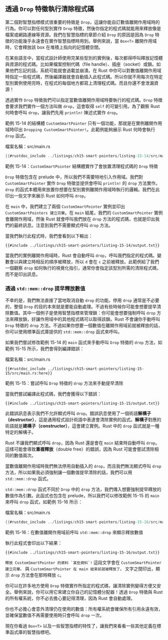 ## 透過 `Drop` 特徵執行清除程式碼

第二個對智慧指標模式很重要的特徵是 `Drop`，這讓你能自訂數值離開作用域時的行為。你可以對任何型別實作 `Drop` 特徵，然後你指定的程式碼就能用來釋放像是檔案或網路連線等資源。我們在智慧指標的章節介紹 `Drop` 的原因是因為 `Drop` 特徵的功能幾乎永遠會在實作智慧指標時用到。舉例來說，當 `Box<T>` 離開作用域時，它會釋放該 box 在堆積上指向的記憶體空間。

在某些語言中，當程式設計師使用完某些型別的實例後，每次都得呼叫釋放記憶體與資源的程式碼。比如果檔案控制代碼（file handle）、插座（socket）或鎖。如果他們忘記的話，系統可能就會過載並崩潰。在 Rust 中你可以對數值離開作用域時指定一些程式碼，然後編譯器就會自動插入此程式碼。所以你就不用每次在特定型別實例使用完時，在程式的每個地方都寫上清理程式碼。而且你還不會泄漏資源！

透過實作 `Drop` 特徵我們可以指定當數值離開作用域時要執行的程式碼。`Drop` 特徵會要求我們實作一個方法叫做 `drop`，這會取得 `self` 的可變引用。為了觀察 Rust 何時會呼叫 `drop`，讓我們先用 `println!` 陳述式實作 `drop`。

範例 15-14 的結構體 `CustomSmartPointer` 只有一個功能，那就是在實例離開作用域時印出 `Dropping CustomSmartPointer!`。此範例能夠展示 Rust 何時會執行 `drop` 函式。

<span class="filename">檔案名稱：src/main.rs</span>

```rust
{{#rustdoc_include ../listings/ch15-smart-pointers/listing-15-14/src/main.rs}}
```

<span class="caption">範例 15-14：`CustomSmartPointer` 結構體實作了會放置清理程式碼的 `Drop` 特徵</span>

`Drop` 特徵包含在 prelude 中，所以我們不需要特地引入作用域。我們對 `CustomSmartPointer` 實作 `Drop` 特徵並提供會呼叫 `println!` 的 `drop` 方法實作。`drop` 的函式本體用來放置你想要在型別實例離開作用域時執行的邏輯。我們在此印出一些文字來展示 Rust 如何呼叫 `drop`。

在 `main` 中，我們建立了兩個 `CustomSmartPointer` 實例並印出 `CustomSmartPointers 建立完畢`。在 `main` 結尾，我們的 `CustomSmartPointer` 實例會離開作用域，然後 Rust 就會呼叫我們放在 `drop` 方法的程式碼，也就是印出我們的最終訊息。注意到我們不需要顯式呼叫 `drop` 方法。

當我們執行此程式時，我們會看到以下輸出：

```console
{{#include ../listings/ch15-smart-pointers/listing-15-14/output.txt}}
```

當我們的實例離開作用域時，Rust 會自動呼叫 `drop`，呼叫我們指定的程式碼。變數會以與建立時相反的順序被釋放，所以 `d` 會在 `c` 之前被釋放。此範例給了我們一個觀察 `drop` 如何執行的視覺化指引，通常你會指定該型別所需的清除程式碼，而不是印出訊息。

### 透過 `std::mem::drop` 提早釋放數值

不幸的是，我們無法直接了當地取消自動 `drop` 的功能。停用 `drop` 通常是不必要的，整個 `Drop` 的目的本來就是要能自動處理。不過有些時候你可能會想要提早清除數值。其中一個例子是使用智慧指標來管理鎖：你可能會想要強制呼叫 `drop` 方法來釋放鎖，好讓作用域中的其他程式碼可以取得該鎖。Rust 不會讓你手動呼叫 `Drop` 特徵的 `drop` 方法。不過如果你想要一個數值在離開作用域前就被釋放的話，你可以使用標準函式庫提供的 `std::mem::drop` 函式來呼叫。

如果我們嘗試修改範例 15-14 的 `main` 函式來手動呼叫 `Drop` 特徵的 `drop` 方法，如範例 15-15 所示，我們會得到編譯錯誤：

<span class="filename">檔案名稱：src/main.rs</span>

```rust,ignore,does_not_compile
{{#rustdoc_include ../listings/ch15-smart-pointers/listing-15-15/src/main.rs:here}}
```

<span class="caption">範例 15-15：嘗試呼叫 `Drop` 特徵的 `drop` 方法來手動提早清除</span>

當我們嘗試編譯此程式碼，我們會獲得以下錯誤：

```console
{{#include ../listings/ch15-smart-pointers/listing-15-15/output.txt}}
```

此錯誤訊息表示我們不允許顯式呼叫 `drop`。錯誤訊息使用了一個術語**解構子（destructor）**，這是通用程式設計術語中表達會清除實例的函式。**解構子**對應的術語就是**建構子（constructor）**，這會建立實例。Rust 中的 `drop` 函式就是一種特定的解構子。

Rust 不讓我們顯式呼叫 `drop`，因為 Rust 還是會在 `main` 結束時自動呼叫 `drop`。這樣可能會導致**重複釋放**（double free）的錯誤，因為 Rust 可能會嘗試清除相同的數值兩次。

當數值離開作用域時我們無法停用自動插入的 `drop`，而且我們無法顯式呼叫 `drop` 方法，所以如果我必須強制讓一個數值提早清除的話，我們可以用 `std::mem::drop` 函式。

`std::mem::drop` 函式不同於 `Drop` 中的 `drop` 方法，我們傳入想要強制提早釋放的數值作為引數。此函式也包含在 prelude，所以我們可以修改範例 15-15 的 `main` 來呼叫 `drop` 函式，如範例 15-16 所示：

<span class="filename">檔案名稱：src/main.rs</span>

```rust
{{#rustdoc_include ../listings/ch15-smart-pointers/listing-15-16/src/main.rs:here}}
```

<span class="caption">範例 15-16：在數值離開作用域前呼叫 `std::mem::drop` 來顯示釋放數值</span>

執行此程式會印出以下結果：

```console
{{#include ../listings/ch15-smart-pointers/listing-15-16/output.txt}}
```

```釋放 CustomSmartPointer 的資料 `某些資料`!``` 這段文字會在 `CustomSmartPointer 建立完畢。` 與 `CustomSmartPointer 在 main 結束前就被釋放了。` 文字之間印出，顯示  `drop` 方法會在那時釋放 `c`。

你可以在許多地方使用 `Drop` 特徵實作所指定的程式碼，讓清除實例變得方便又安全。舉例來說，你可以用它來建立你自己的記憶體分配器！透過 `Drop` 特徵與 Rust 的所有權系統，你不必去擔心要記得清理，因為 Rust 會自動處理。

你也不必擔心會意外清理仍在使用的數值：所有權系統會確保所有引用永遠有效，並確保當數值不再需要使用時只會呼叫 `drop` 一次。

現在你看過 `Box<T>` 以及一些智慧指標的特性了，讓我們來看看一些其他定義在標準函式庫的智慧指標吧。
